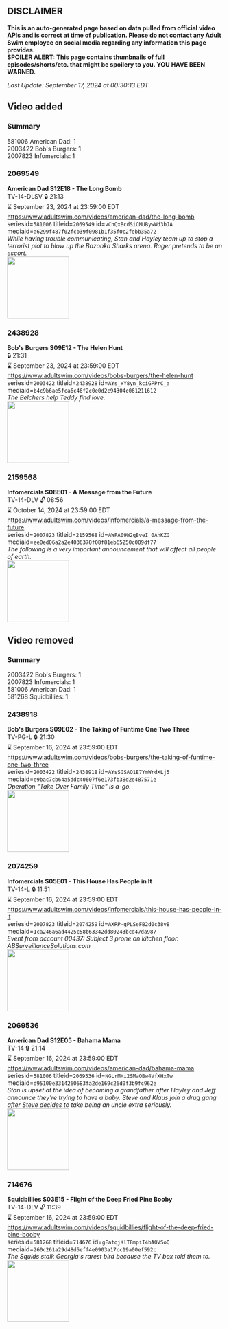 ## DISCLAIMER
**This is an auto-generated page based on data pulled from official video APIs and is correct at time of publication. Please do not contact any Adult Swim employee on social media regarding any information this page provides.**  
**SPOILER ALERT: This page contains thumbnails of full episodes/shorts/etc. that might be spoilery to you. YOU HAVE BEEN WARNED.**  

_Last Update: September 17, 2024 at 00:30:13 EDT_
## Video added
### Summary
581006 American Dad: 1  
2003422 Bob's Burgers: 1  
2007823 Infomercials: 1  
### 2069549
**American Dad S12E18 - The Long Bomb**  
TV-14-DLSV 🔒 21:13  
⌛ September 23, 2024 at 23:59:00 EDT  
https://www.adultswim.com/videos/american-dad/the-long-bomb  
seriesid=`581006` titleid=`2069549` id=`vChQxBcdSiCMUBywWd3bJA` mediaid=`a6299f487f02fcb39f0981b1f35f0c2febb35a72`  
_While having trouble communicating, Stan and Hayley team up to stop a terrorist plot to blow up the Bazooka Sharks arena. Roger pretends to be an escort._  
<a href="https://i.cdn.turner.com/adultswim/big/image-upload/thumbnails/thumb-2_image-151820800335318.jpg"><img src="https://i.cdn.turner.com/adultswim/big/image-upload/thumbnails/thumb-2_image-151820800335318.jpg" height="144px" /></a>
### 2438928
**Bob's Burgers S09E12 - The Helen Hunt**  
 🔒 21:31  
⌛ September 23, 2024 at 23:59:00 EDT  
https://www.adultswim.com/videos/bobs-burgers/the-helen-hunt  
seriesid=`2003422` titleid=`2438928` id=`AYs_xY8yn_kciGPPrC_a` mediaid=`b4c9b6ae5fca6c46f2c0e0d2c94304c061211612`  
_The Belchers help Teddy find love._  
<a href="https://media.cdn.adultswim.com/uploads/20231106/thumbnails/2_231161641557-Screenshot2023-11-06at4.38.02PM.png"><img src="https://media.cdn.adultswim.com/uploads/20231106/thumbnails/2_231161641557-Screenshot2023-11-06at4.38.02PM.png" height="144px" /></a>
### 2159568
**Infomercials S08E01 - A Message from the Future**  
TV-14-DLV 🔓 08:56  
⌛ October 14, 2024 at 23:59:00 EDT  
https://www.adultswim.com/videos/infomercials/a-message-from-the-future  
seriesid=`2007823` titleid=`2159568` id=`AWPA09W2qBveI_0AhKZG` mediaid=`ee0ed06a2a2e4036370f08f81eb65250c009df77`  
_The following is a very important announcement that will affect all people of earth._  
<a href="https://i.cdn.turner.com/adultswim/big/image-upload/thumbnails/thumb-2_image-15282098449926.jpg"><img src="https://i.cdn.turner.com/adultswim/big/image-upload/thumbnails/thumb-2_image-15282098449926.jpg" height="144px" /></a>
## Video removed
### Summary
2003422 Bob's Burgers: 1  
2007823 Infomercials: 1  
581006 American Dad: 1  
581268 Squidbillies: 1  
### 2438918
**Bob's Burgers S09E02 - The Taking of Funtime One Two Three**  
TV-PG-L 🔒 21:30  
⌛ September 16, 2024 at 23:59:00 EDT  
https://www.adultswim.com/videos/bobs-burgers/the-taking-of-funtime-one-two-three  
seriesid=`2003422` titleid=`2438918` id=`AYsSGSAO1E7YmWrdXLj5` mediaid=`e9bac7cb64a5ddc40607f6e173fb38d2e487571e`  
_Operation "Take Over Family Time" is a-go._  
<a href="https://media.cdn.adultswim.com/uploads/20231009/thumbnails/2_231091247483-Screenshot2023-10-09at11.45.14AM.png"><img src="https://media.cdn.adultswim.com/uploads/20231009/thumbnails/2_231091247483-Screenshot2023-10-09at11.45.14AM.png" height="144px" /></a>
### 2074259
**Infomercials S05E01 - This House Has People in It**  
TV-14-L 🔒 11:51  
⌛ September 16, 2024 at 23:59:00 EDT  
https://www.adultswim.com/videos/infomercials/this-house-has-people-in-it  
seriesid=`2007823` titleid=`2074259` id=`AXRP-gPLSeFB2d0c38vB` mediaid=`1ca246a6ad4425c58b63342dd80243bcd47da987`  
_Event from account 00437: Subject 3 prone on kitchen floor.
ABSurveillanceSolutions.com_  
<a href="https://media.cdn.adultswim.com/uploads/20200902/thumbnails/2_20921359547-infomercials_THHPII_30817.jpg"><img src="https://media.cdn.adultswim.com/uploads/20200902/thumbnails/2_20921359547-infomercials_THHPII_30817.jpg" height="144px" /></a>
### 2069536
**American Dad S12E05 - Bahama Mama**  
TV-14 🔒 21:14  
⌛ September 16, 2024 at 23:59:00 EDT  
https://www.adultswim.com/videos/american-dad/bahama-mama  
seriesid=`581006` titleid=`2069536` id=`NGLrMHi2SMaOBw4VfXHxTw` mediaid=`d95100e3314260683fa2de169c26d0f3b9fc962e`  
_Stan is upset at the idea of becoming a grandfather after Hayley and Jeff announce they're trying to have a baby. Steve and Klaus join a drug gang after Steve decides to take being an uncle extra seriously._  
<a href="https://i.cdn.turner.com/adultswim/big/image-upload/thumbnails/thumb-2_image-15175246934826.jpg"><img src="https://i.cdn.turner.com/adultswim/big/image-upload/thumbnails/thumb-2_image-15175246934826.jpg" height="144px" /></a>
### 714676
**Squidbillies S03E15 - Flight of the Deep Fried Pine Booby**  
TV-14-DLV 🔓 11:39  
⌛ September 16, 2024 at 23:59:00 EDT  
https://www.adultswim.com/videos/squidbillies/flight-of-the-deep-fried-pine-booby  
seriesid=`581268` titleid=`714676` id=`gEatqjKlT8mpiI4bAOVSoQ` mediaid=`260c261a29d48d5eff4e0903a17cc19a00ef592c`  
_The Squids stalk Georgia's rarest bird because the TV box told them to._  
<a href="https://media.cdn.adultswim.com/uploads/20200413/thumbnails/2_204131136129-squidbillies_035_bim.jpg"><img src="https://media.cdn.adultswim.com/uploads/20200413/thumbnails/2_204131136129-squidbillies_035_bim.jpg" height="144px" /></a>
